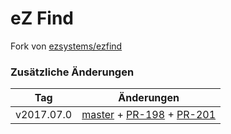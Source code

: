 # eZ Find

Fork von [ezsystems/ezfind](https://github.com/ezsystems/ezfind)

### Zusätzliche Änderungen

| Tag | Änderungen |
| ---  | ---  |
| v2017.07.0  | [master](https://github.com/ezsystems/ezfind/commit/20f281e789280551a08c2c63cf9ff2b62699cd73) + [PR-198](https://github.com/ezsystems/ezfind/pull/198) + [PR-201](https://github.com/ezsystems/ezfind/pull/201) |
